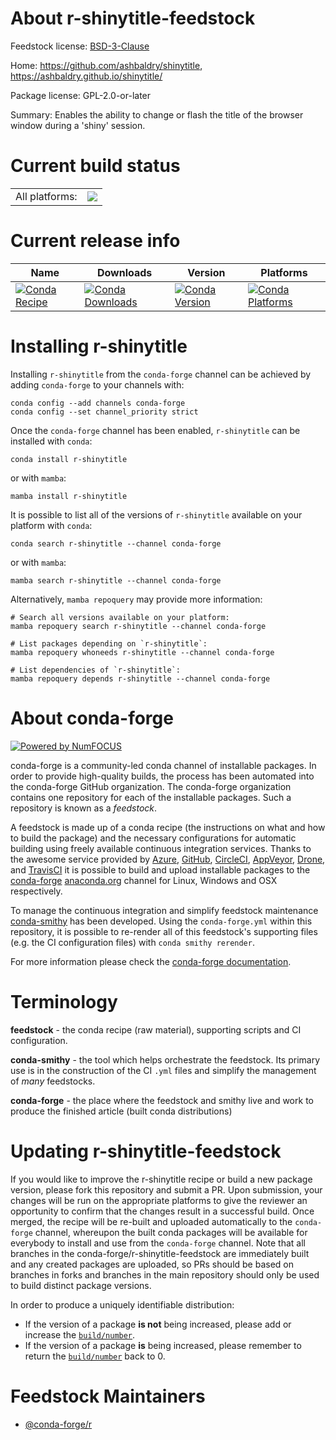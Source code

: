 About r-shinytitle-feedstock
============================

Feedstock license: [BSD-3-Clause](https://github.com/conda-forge/r-shinytitle-feedstock/blob/main/LICENSE.txt)

Home: https://github.com/ashbaldry/shinytitle, https://ashbaldry.github.io/shinytitle/

Package license: GPL-2.0-or-later

Summary: Enables the ability to change or flash the title of the browser window during a 'shiny' session.

Current build status
====================


<table><tr><td>All platforms:</td>
    <td>
      <a href="https://dev.azure.com/conda-forge/feedstock-builds/_build/latest?definitionId=19800&branchName=main">
        <img src="https://dev.azure.com/conda-forge/feedstock-builds/_apis/build/status/r-shinytitle-feedstock?branchName=main">
      </a>
    </td>
  </tr>
</table>

Current release info
====================

| Name | Downloads | Version | Platforms |
| --- | --- | --- | --- |
| [![Conda Recipe](https://img.shields.io/badge/recipe-r--shinytitle-green.svg)](https://anaconda.org/conda-forge/r-shinytitle) | [![Conda Downloads](https://img.shields.io/conda/dn/conda-forge/r-shinytitle.svg)](https://anaconda.org/conda-forge/r-shinytitle) | [![Conda Version](https://img.shields.io/conda/vn/conda-forge/r-shinytitle.svg)](https://anaconda.org/conda-forge/r-shinytitle) | [![Conda Platforms](https://img.shields.io/conda/pn/conda-forge/r-shinytitle.svg)](https://anaconda.org/conda-forge/r-shinytitle) |

Installing r-shinytitle
=======================

Installing `r-shinytitle` from the `conda-forge` channel can be achieved by adding `conda-forge` to your channels with:

```
conda config --add channels conda-forge
conda config --set channel_priority strict
```

Once the `conda-forge` channel has been enabled, `r-shinytitle` can be installed with `conda`:

```
conda install r-shinytitle
```

or with `mamba`:

```
mamba install r-shinytitle
```

It is possible to list all of the versions of `r-shinytitle` available on your platform with `conda`:

```
conda search r-shinytitle --channel conda-forge
```

or with `mamba`:

```
mamba search r-shinytitle --channel conda-forge
```

Alternatively, `mamba repoquery` may provide more information:

```
# Search all versions available on your platform:
mamba repoquery search r-shinytitle --channel conda-forge

# List packages depending on `r-shinytitle`:
mamba repoquery whoneeds r-shinytitle --channel conda-forge

# List dependencies of `r-shinytitle`:
mamba repoquery depends r-shinytitle --channel conda-forge
```


About conda-forge
=================

[![Powered by
NumFOCUS](https://img.shields.io/badge/powered%20by-NumFOCUS-orange.svg?style=flat&colorA=E1523D&colorB=007D8A)](https://numfocus.org)

conda-forge is a community-led conda channel of installable packages.
In order to provide high-quality builds, the process has been automated into the
conda-forge GitHub organization. The conda-forge organization contains one repository
for each of the installable packages. Such a repository is known as a *feedstock*.

A feedstock is made up of a conda recipe (the instructions on what and how to build
the package) and the necessary configurations for automatic building using freely
available continuous integration services. Thanks to the awesome service provided by
[Azure](https://azure.microsoft.com/en-us/services/devops/), [GitHub](https://github.com/),
[CircleCI](https://circleci.com/), [AppVeyor](https://www.appveyor.com/),
[Drone](https://cloud.drone.io/welcome), and [TravisCI](https://travis-ci.com/)
it is possible to build and upload installable packages to the
[conda-forge](https://anaconda.org/conda-forge) [anaconda.org](https://anaconda.org/)
channel for Linux, Windows and OSX respectively.

To manage the continuous integration and simplify feedstock maintenance
[conda-smithy](https://github.com/conda-forge/conda-smithy) has been developed.
Using the ``conda-forge.yml`` within this repository, it is possible to re-render all of
this feedstock's supporting files (e.g. the CI configuration files) with ``conda smithy rerender``.

For more information please check the [conda-forge documentation](https://conda-forge.org/docs/).

Terminology
===========

**feedstock** - the conda recipe (raw material), supporting scripts and CI configuration.

**conda-smithy** - the tool which helps orchestrate the feedstock.
                   Its primary use is in the construction of the CI ``.yml`` files
                   and simplify the management of *many* feedstocks.

**conda-forge** - the place where the feedstock and smithy live and work to
                  produce the finished article (built conda distributions)


Updating r-shinytitle-feedstock
===============================

If you would like to improve the r-shinytitle recipe or build a new
package version, please fork this repository and submit a PR. Upon submission,
your changes will be run on the appropriate platforms to give the reviewer an
opportunity to confirm that the changes result in a successful build. Once
merged, the recipe will be re-built and uploaded automatically to the
`conda-forge` channel, whereupon the built conda packages will be available for
everybody to install and use from the `conda-forge` channel.
Note that all branches in the conda-forge/r-shinytitle-feedstock are
immediately built and any created packages are uploaded, so PRs should be based
on branches in forks and branches in the main repository should only be used to
build distinct package versions.

In order to produce a uniquely identifiable distribution:
 * If the version of a package **is not** being increased, please add or increase
   the [``build/number``](https://docs.conda.io/projects/conda-build/en/latest/resources/define-metadata.html#build-number-and-string).
 * If the version of a package **is** being increased, please remember to return
   the [``build/number``](https://docs.conda.io/projects/conda-build/en/latest/resources/define-metadata.html#build-number-and-string)
   back to 0.

Feedstock Maintainers
=====================

* [@conda-forge/r](https://github.com/orgs/conda-forge/teams/r/)

